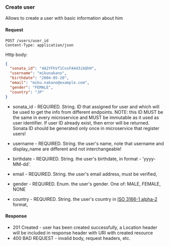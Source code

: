 ### Create user

Allows to create a user with basic information about him

#### Request

```http request
POST /users/user_id
Content-Type: application/json
```

Http body:

```json
{
  "sonata_id": "4A2YFhVf1CosFA443ibQhH",
  "username": "mikunakano",
  "birthdate": "2004-05-20",
  "email": "miku.nakano@example.com",
  "gender": "FEMALE",
  "country": "JP"
}
```

- sonata_id - REQUIRED. String. ID that assigned for user and which will be used to get the info from different endpoints.
  NOTE: this ID MUST be the same in every microservice and MUST be immutable as it used as user identifier.  If user ID already exist, then error will be returned. Sonata ID should be generated only once in microservice that register users!


- username - REQUIRED. String. the user's name, note that username and display_name are different and not interchangeable!


- birthdate - REQUIRED. String. the user's birthdate, in format - 'yyyy-MM-dd'.


- email - REQUIRED. String. the user's email address, must be verified,


- gender - REQUIRED. Enum. the user's gender. One of: MALE, FEMALE, NONE


- country - REQUIRED. String. the user's country in [ISO 3166-1 alpha-2](https://en.wikipedia.org/wiki/ISO_3166-1_alpha-2) format,

#### Response

- 201 Created - user has been created successfully, a Location header will be included in response header with URI with created resource
- 400 BAD REQUEST - invalid body, request headers, etc.